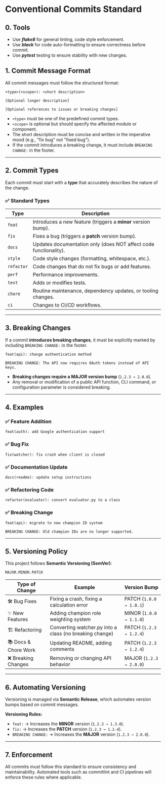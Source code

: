 # Conventional Commits Standard

## 0. Tools

- Use ***flake8*** for general linting, code style enforcement.
- Use ***black*** for code auto-formatting to ensure correctness before commit.
- Use ***pytest*** testing to ensure stability with new changes.

## 1. Commit Message Format
All commit messages must follow the structured format:
```
<type>(<scope>): <short description>

[Optional longer description]

[Optional references to issues or breaking changes]
```

- `<type>` must be one of the predefined commit types.
- `<scope>` is optional but should specify the affected module or component.
- The short description must be concise and written in the imperative mood (e.g., "fix bug" not "fixed bug").
- If the commit introduces a breaking change, it must include `BREAKING CHANGE:` in the footer.

---

## 2. Commit Types
Each commit must start with a **type** that accurately describes the nature of the change.

### ✅ **Standard Types**
| Type    | Description |
|---------|------------|
| `feat`  | Introduces a new feature (triggers a **minor** version bump). |
| `fix`   | Fixes a bug (triggers a **patch** version bump). |
| `docs`  | Updates documentation only (does NOT affect code functionality). |
| `style` | Code style changes (formatting, whitespace, etc.). |
| `refactor` | Code changes that do not fix bugs or add features. |
| `perf`  | Performance improvements. |
| `test`  | Adds or modifies tests. |
| `chore` | Routine maintenance, dependency updates, or tooling changes. |
| `ci`    | Changes to CI/CD workflows. |

---

## 3. Breaking Changes
If a commit **introduces breaking changes**, it must be explicitly marked by including `BREAKING CHANGE:` in the footer.

```
feat(api): change authentication method

BREAKING CHANGE: The API now requires OAuth tokens instead of API keys.
```
- **Breaking changes require a MAJOR version bump** (`1.2.3 → 2.0.0`).
- Any removal or modification of a public API function, CLI command, or configuration parameter is considered breaking.

---

## 4. Examples
### ✅ **Feature Addition**
```
feat(auth): add Google authentication support
```
### ✅ **Bug Fix**
```
fix(watcher): fix crash when client is closed
```
### ✅ **Documentation Update**
```
docs(readme): update setup instructions
```
### ✅ **Refactoring Code**
```
refactor(evaluator): convert evaluator.py to a class
```
### ✅ **Breaking Change**
```
feat(api): migrate to new champion ID system

BREAKING CHANGE: Old champion IDs are no longer supported.
```

---

## 5. Versioning Policy
This project follows **Semantic Versioning (SemVer)**:
```
MAJOR.MINOR.PATCH
```
| Type of Change | Example | Version Bump |
|---------------|---------|-------------|
| 🛠 Bug Fixes | Fixing a crash, fixing a calculation error | PATCH (`1.0.0 → 1.0.1`) |
| ✨ New Features | Adding champion role weighting system | MINOR (`1.0.0 → 1.1.0`) |
| 🏗 Refactoring | Converting watcher.py into a class (no breaking change) | PATCH (`1.2.3 → 1.2.4`) |
| 📚 Docs & Chore Work | Updating README, adding comments | PATCH (`1.2.3 → 1.2.4`) |
| ❌ Breaking Changes | Removing or changing API behavior | MAJOR (`1.2.3 → 2.0.0`) |

---

## 6. Automating Versioning
Versioning is managed via **Semantic Release**, which automates version bumps based on commit messages.

**Versioning Rules:**
- `feat:` → Increases the **MINOR** version (`1.2.3 → 1.3.0`).
- `fix:` → Increases the **PATCH** version (`1.2.3 → 1.2.4`).
- `BREAKING CHANGE:` → Increases the **MAJOR** version (`1.2.3 → 2.0.0`).

---

## 7. Enforcement
All commits must follow this standard to ensure consistency and maintainability. Automated tools such as commitlint and CI pipelines will enforce these rules where applicable.
